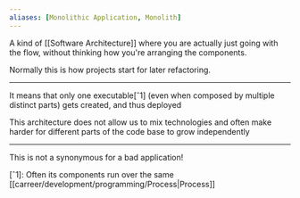 ```yaml
---
aliases: [Monolithic Application, Monolith]
---
```


A kind of [[Software Architecture]] where you are actually just going with the flow, without thinking how you're arranging the components.

Normally this is how projects start for later refactoring.

---

It means that only one executable[ˆ1] (even when composed by multiple distinct parts) gets created, and thus deployed

This architecture does not allow us to mix technologies and often make harder for different parts of the code base to grow independently

---

This is not a synonymous for a bad application!

[ˆ1]: Often its components run over the same [[carreer/development/programming/Process|Process]]
